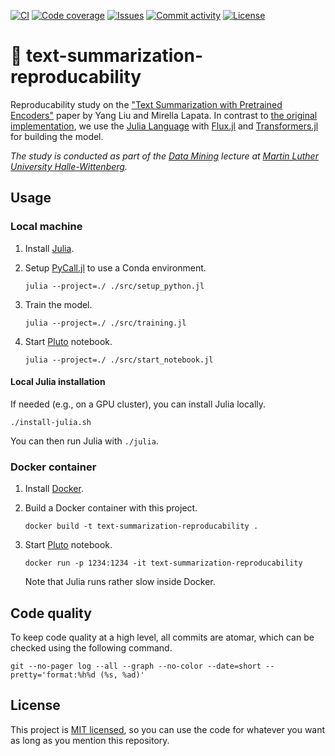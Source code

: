 [![CI](https://img.shields.io/github/workflow/status/heinrichreimer/text-summarization-reproducability/CI?style=flat-square)](https://github.com/heinrichreimer/text-summarization-reproducability/actions?query=workflow%3A"CI")
[![Code coverage](https://img.shields.io/codecov/c/github/heinrichreimer/text-summarization-reproducability?style=flat-square)](https://codecov.io/github/heinrichreimer/text-summarization-reproducability/)
[![Issues](https://img.shields.io/github/issues/heinrichreimer/text-summarization-reproducability?style=flat-square)](https://github.com/heinrichreimer/text-summarization-reproducability/issues)
[![Commit activity](https://img.shields.io/github/commit-activity/m/heinrichreimer/text-summarization-reproducability?style=flat-square)](https://github.com/heinrichreimer/text-summarization-reproducability/commits)
[![License](https://img.shields.io/github/license/heinrichreimer/text-summarization-reproducability?style=flat-square)](LICENSE)

# 📝 text-summarization-reproducability

Reproducability study on the ["Text Summarization with Pretrained Encoders"](https://doi.org/10.18653/v1/D19-1387) paper
by Yang Liu and Mirella Lapata. In contrast to [the original implementation](https://github.com/nlpyang/PreSumm), we use
the [Julia Language](https://julialang.org/) with [Flux.jl](https://fluxml.ai/)
and [Transformers.jl](https://github.com/chengchingwen/Transformers.jl) for building the model.

_The study is conducted as part of
the [Data Mining](https://www.informatik.uni-halle.de/arbeitsgruppen/dbs/lehre/2757674_2757760/) lecture
at [Martin Luther University Halle-Wittenberg](https://uni-halle.de)._

## Usage

### Local machine

1. Install [Julia](https://julialang.org/downloads/).
1. Setup [PyCall.jl](https://github.com/JuliaPy/PyCall.jl) to use a Conda environment.

    ```shell script
    julia --project=./ ./src/setup_python.jl
    ```

1. Train the model.

    ```shell script
    julia --project=./ ./src/training.jl
    ```

1. Start [Pluto](https://github.com/fonsp/Pluto.jl) notebook.

    ```shell script
    julia --project=./ ./src/start_notebook.jl
    ```

#### Local Julia installation

If needed (e.g., on a GPU cluster), you can install Julia locally.

```shell script
./install-julia.sh
```

You can then run Julia with `./julia`.

### Docker container

1. Install [Docker](https://docs.docker.com/get-docker/).
1. Build a Docker container with this project.

    ```shell script
    docker build -t text-summarization-reproducability .
    ```

1. Start [Pluto](https://github.com/fonsp/Pluto.jl) notebook.

    ```shell script
    docker run -p 1234:1234 -it text-summarization-reproducability
    ```

   Note that Julia runs rather slow inside Docker.

## Code quality

To keep code quality at a high level, all commits are atomar, which can be checked using the following command.

```shell script
git --no-pager log --all --graph --no-color --date=short --pretty='format:%h%d (%s, %ad)'
```

## License

This project is [MIT licensed](LICENSE), so you can use the code for whatever you want as long as you mention this
repository.
